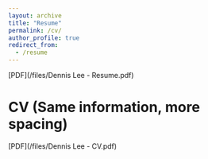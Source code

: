 ```yaml
---
layout: archive
title: "Resume"
permalink: /cv/
author_profile: true
redirect_from:
  - /resume
---
```

[PDF](/files/Dennis Lee - Resume.pdf)

CV (Same information, more spacing)
===
[PDF](/files/Dennis Lee - CV.pdf)
